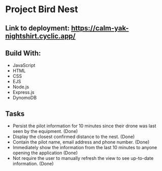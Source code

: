 # Project Bird Nest

## Link to deployment: https://calm-yak-nightshirt.cyclic.app/

## Build With:

- JavaScript
- HTML
- CSS
- EJS
- Node.js
- Express.js
- DynomoDB

## Tasks

- Persist the pilot information for 10 minutes since their drone was last seen by the equipment. (Done)
- Display the closest confirmed distance to the nest. (Done)
- Contain the pilot name, email address and phone number. (Done)
- Immediately show the information from the last 10 minutes to anyone opening the application (Done)
- Not require the user to manually refresh the view to see up-to-date information. (Done)
